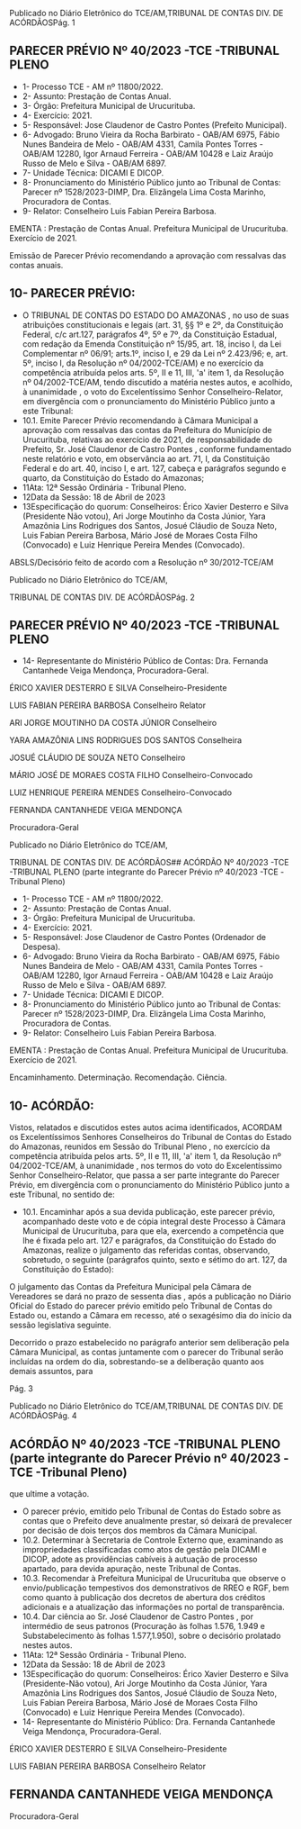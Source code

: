 Publicado  no  Diário  Eletrônico do TCE/AM,TRIBUNAL DE CONTAS DIV. DE ACÓRDÃOSPág. 1

## PARECER PRÉVIO Nº 40/2023 -TCE -TRIBUNAL PLENO

- 1- Processo TCE - AM nº 11800/2022.
- 2- Assunto: Prestação de Contas Anual.
- 3- Órgão: Prefeitura Municipal de Urucurituba.
- 4- Exercício: 2021.
- 5- Responsável: Jose Claudenor de Castro Pontes (Prefeito Municipal).
- 6- Advogado: Bruno Vieira da Rocha Barbirato - OAB/AM 6975, Fábio Nunes Bandeira de Melo - OAB/AM 4331, Camila Pontes Torres - OAB/AM 12280, Igor Arnaud Ferreira - OAB/AM 10428 e Laiz Araújo Russo de Melo e Silva - OAB/AM 6897.
- 7- Unidade Técnica: DICAMI E DICOP.
- 8- Pronunciamento  do  Ministério  Público  junto  ao  Tribunal  de  Contas: Parecer  nº 1528/2023-DIMP, Dra. Elizângela Lima Costa Marinho, Procuradora de Contas.
- 9- Relator: Conselheiro Luis Fabian Pereira Barbosa.

EMENTA :  Prestação  de  Contas  Anual.    Prefeitura Municipal de Urucurituba.  Exercício de 2021.

Emissão de Parecer Prévio recomendando a aprovação com ressalvas das contas anuais.

## 10-  PARECER PRÉVIO:

- O  TRIBUNAL  DE  CONTAS  DO  ESTADO  DO  AMAZONAS ,  no  uso  de  suas atribuições  constitucionais  e  legais  (art.  31,  §§  1º  e  2º,  da  Constituição  Federal,  c/c art.127,  parágrafos  4º,  5º  e  7º,  da  Constituição  Estadual,  com  redação  da  Emenda Constituição nº 15/95, art. 18, inciso I, da Lei Complementar nº 06/91; arts.1º, inciso I, e 29  da  Lei  nº  2.423/96;  e,  art.  5º,  inciso  I,  da  Resolução  nº  04/2002-TCE/AM)  e  no exercício da competência atribuída pelos arts. 5º, II e 11, III, 'a' item 1, da Resolução nº 04/2002-TCE/AM, tendo discutido a matéria nestes autos, e acolhido, à unanimidade , o voto do Excelentíssimo Senhor Conselheiro-Relator, em divergência com o pronunciamento do Ministério Público junto a este Tribunal:
- 10.1. Emite Parecer Prévio recomendando à Câmara Municipal a aprovação  com  ressalvas das  contas da  Prefeitura  do  Município  de Urucurituba,  relativas  ao  exercício  de  2021,  de  responsabilidade  do Prefeito, Sr. José Claudenor de Castro Pontes , conforme fundamentado neste relatório e voto, em observância ao art. 71, I, da Constituição  Federal  e  do  art.  40,  inciso  I,  e  art.  127,  cabeça  e parágrafos segundo e quarto, da Constituição do Estado do Amazonas;
- 11Ata: 12ª Sessão Ordinária - Tribunal Pleno.
- 12Data da Sessão: 18 de Abril de 2023
- 13Especificação do quorum: Conselheiros: Érico Xavier Desterro e Silva (Presidente Não votou), Ari Jorge Moutinho da Costa Júnior, Yara Amazônia Lins Rodrigues dos Santos,  Josué  Cláudio  de  Souza  Neto,  Luis  Fabian  Pereira  Barbosa,  Mário  José  de Moraes Costa Filho (Convocado) e Luiz Henrique Pereira Mendes (Convocado).

ABSLS/Decisório feito de acordo com a Resolução nº 30/2012-TCE/AM

Publicado  no  Diário  Eletrônico do TCE/AM,

TRIBUNAL DE CONTAS DIV. DE ACÓRDÃOSPág. 2

## PARECER PRÉVIO Nº 40/2023 -TCE -TRIBUNAL PLENO

- 14-  Representante do Ministério Público de Contas: Dra. Fernanda Cantanhede Veiga Mendonça, Procuradora-Geral.

ÉRICO XAVIER DESTERRO E SILVA Conselheiro-Presidente

LUIS FABIAN PEREIRA BARBOSA Conselheiro Relator

ARI JORGE MOUTINHO DA COSTA JÚNIOR Conselheiro

YARA AMAZÔNIA LINS RODRIGUES DOS SANTOS Conselheira

JOSUÉ CLÁUDIO DE SOUZA NETO Conselheiro

MÁRIO JOSÉ DE MORAES COSTA FILHO Conselheiro-Convocado

LUIZ HENRIQUE PEREIRA MENDES Conselheiro-Convocado

FERNANDA CANTANHEDE VEIGA MENDONÇA

Procuradora-Geral

Publicado  no  Diário  Eletrônico do TCE/AM,

TRIBUNAL DE CONTAS DIV. DE ACÓRDÃOS## ACÓRDÃO Nº 40/2023 -TCE -TRIBUNAL PLENO (parte integrante do Parecer Prévio nº 40/2023 -TCE -Tribunal Pleno)

- 1- Processo TCE - AM nº 11800/2022.
- 2- Assunto: Prestação de Contas Anual.
- 3- Órgão: Prefeitura Municipal de Urucurituba.
- 4- Exercício: 2021.
- 5- Responsável: Jose Claudenor de Castro Pontes (Ordenador de Despesa).
- 6- Advogado: Bruno Vieira da Rocha Barbirato - OAB/AM 6975, Fábio Nunes Bandeira de Melo - OAB/AM 4331, Camila Pontes Torres - OAB/AM 12280, Igor Arnaud Ferreira - OAB/AM 10428 e Laiz Araújo Russo de Melo e Silva - OAB/AM 6897.
- 7- Unidade Técnica: DICAMI E DICOP.
- 8- Pronunciamento  do  Ministério  Público  junto  ao  Tribunal  de  Contas: Parecer  nº 1528/2023-DIMP, Dra. Elizângela Lima Costa Marinho, Procuradora de Contas.
- 9- Relator: Conselheiro Luis Fabian Pereira Barbosa.

EMENTA :  Prestação  de  Contas  Anual.    Prefeitura Municipal de Urucurituba. Exercício de 2021.

Encaminhamento.  Determinação. Recomendação. Ciência.

## 10-  ACÓRDÃO:

Vistos, relatados e discutidos estes autos acima identificados, ACORDAM os Excelentíssimos Senhores Conselheiros do Tribunal de Contas do Estado do Amazonas, reunidos em Sessão do Tribunal Pleno , no exercício da competência atribuída pelos arts. 5º, II e 11, III, 'a' item 1, da Resolução nº 04/2002-TCE/AM, à unanimidade , nos termos do voto do Excelentíssimo Senhor Conselheiro-Relator, que passa a ser parte integrante do Parecer Prévio, em divergência com o pronunciamento do Ministério Público junto a este Tribunal, no sentido de:

- 10.1. Encaminhar após a sua devida publicação, este parecer prévio, acompanhado deste voto e de cópia integral deste Processo à Câmara Municipal  de  Urucurituba,  para  que  ela,  exercendo  a  competência  que lhe  é  fixada  pelo  art.  127  e  parágrafos,  da  Constituição  do  Estado  do Amazonas,  realize  o  julgamento  das  referidas  contas,  observando, sobretudo, o seguinte (parágrafos quinto, sexto e sétimo do art. 127, da Constituição do Estado):

O julgamento das Contas da Prefeitura Municipal pela Câmara de Vereadores  se  dará no prazo  de  sessenta  dias , após  a publicação no Diário Oficial do Estado do parecer prévio emitido pelo  Tribunal  de  Contas  do  Estado  ou,  estando  a  Câmara  em recesso,  até  o  sexagésimo  dia  do  início  da  sessão  legislativa seguinte.

Decorrido o prazo estabelecido no parágrafo anterior sem deliberação pela Câmara Municipal, as contas juntamente com o parecer do Tribunal serão incluídas na ordem do dia, sobrestando-se a deliberação quanto aos demais assuntos, para

Pág. 3

Publicado  no  Diário  Eletrônico do TCE/AM,TRIBUNAL DE CONTAS DIV. DE ACÓRDÃOSPág. 4

## ACÓRDÃO Nº 40/2023 -TCE -TRIBUNAL PLENO (parte integrante do Parecer Prévio nº 40/2023 -TCE -Tribunal Pleno)

que ultime a votação.

- O  parecer  prévio,  emitido  pelo  Tribunal  de  Contas  do  Estado sobre  as  contas  que  o  Prefeito  deve  anualmente  prestar,  só deixará de prevalecer por decisão de dois terços dos membros da Câmara Municipal.
- 10.2. Determinar à  Secretaria  de  Controle  Externo  que,  examinando  as impropriedades  classificadas  como  atos  de  gestão  pela  DICAMI  e DICOP,  adote  as  providências  cabíveis  à  autuação  de  processo apartado, para devida apuração, neste Tribunal de Contas.
- 10.3. Recomendar à Prefeitura  Municipal  de  Urucurituba  que  observe  o envio/publicação  tempestivos  dos  demonstrativos  de  RREO  e  RGF, bem como quanto à publicação dos decretos de abertura dos créditos adicionais e a atualização das informações no portal de transparência.
- 10.4. Dar ciência ao Sr. José Claudenor de Castro Pontes , por intermédio de seus patronos (Procuração às folhas 1.576, 1.949 e Substabelecimento às folhas 1.577,1.950), sobre o decisório prolatado nestes autos.
- 11Ata: 12ª Sessão Ordinária - Tribunal Pleno.
- 12Data da Sessão: 18 de Abril de 2023
- 13Especificação do quorum: Conselheiros: Érico Xavier Desterro e Silva (Presidente-Não  votou),  Ari  Jorge  Moutinho  da  Costa  Júnior,  Yara  Amazônia  Lins Rodrigues  dos  Santos,  Josué  Cláudio  de  Souza  Neto,  Luis  Fabian  Pereira  Barbosa, Mário  José  de  Moraes  Costa  Filho  (Convocado)  e  Luiz  Henrique  Pereira  Mendes (Convocado).
- 14-  Representante do Ministério Público: Dra. Fernanda Cantanhede Veiga Mendonça, Procuradora-Geral.

ÉRICO XAVIER DESTERRO E SILVA Conselheiro-Presidente

LUIS FABIAN PEREIRA BARBOSA Conselheiro Relator

## FERNANDA CANTANHEDE VEIGA MENDONÇA

Procuradora-Geral